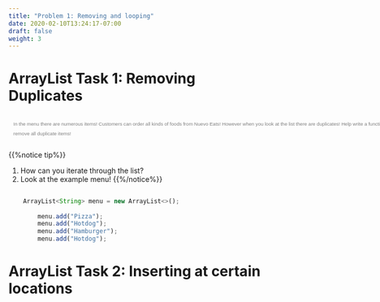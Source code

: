 ```yaml
---
title: "Problem 1: Removing and looping"
date: 2020-02-10T13:24:17-07:00
draft: false
weight: 3
---
```


<h1>ArrayList Task 1: Removing Duplicates</h1>

<p style="margin-center: auto;padding: 1em 1em 1em 1em; margin-left: auto; margin-right: auto; width: 80em; font-size: 1vw; font-family: sans-serif; color:grey; line-height: 200%">In the menu there are numerous items! Customers can order all kinds of foods from Nuevo Eats! However when you look at the list there are duplicates! Help write a function to remove all duplicate items!</p>


{{%notice tip%}}
1. How can you iterate through the list?
2. Look at the example menu!
{{%/notice%}}

```js javascript

    ArrayList<String> menu = new ArrayList<>(); 
  
        menu.add("Pizza"); 
        menu.add("Hotdog"); 
        menu.add("Hamburger"); 
        menu.add("Hotdog"); 

```

<h1>ArrayList Task 2: Inserting at certain locations</h1>

<p style="margin-center: auto;padding: 1em 1em 1em 1em; margin-left: auto; margin-right: auto; width: 80em; font-size: 1vw; font-family: sans-serif; color:grey; line-height: 200%"></p>